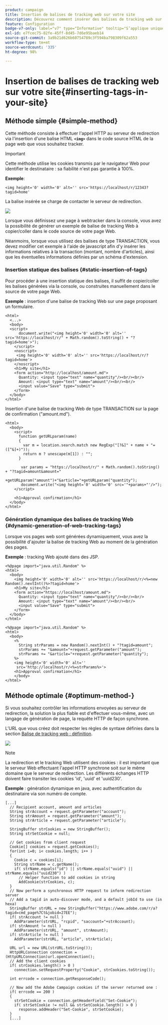 ```yaml
---
product: campaign
title: Insertion de balises de tracking web sur votre site
description: Découvrez comment insérer des balises de tracking web sur votre site
feature: Configuration
badge-v7-only: label="v7" type="Informative" tooltip="S’applique uniquement à Campaign Classic v7"
exl-id: e7fcec75-82fe-45ff-8d45-7d6e95baeb14
source-git-commit: 3a9b21d626b60754789c3f594ba798309f62a553
workflow-type: tm+mt
source-wordcount: '335'
ht-degree: 98%

---
```


# Insertion de balises de tracking web sur votre site{#inserting-tags-in-your-site}

## Méthode simple {#simple-method}

Cette méthode consiste à effectuer l&#39;appel HTTP au serveur de redirection via l&#39;insertion d&#39;une balise HTML **`<img>`** dans le code source HTML de la page web que vous souhaitez tracker.

>[!IMPORTANT]
>
>Cette méthode utilise les cookies transmis par le navigateur Web pour identifier le destinataire : sa fiabilité n&#39;est pas garantie à 100%.

**Exemple**:

```
<img height='0' width='0' alt='' src='https://localhost/r/12343?tagid=home'
```

La balise insérée se charge de contacter le serveur de redirection.

![](assets/d_ncs_integration_webtracking_structure2.png)

Lorsque vous définissez une page à webtracker dans la console, vous avez la possibilité de générer un exemple de balise de tracking Web à copier/coller dans le code source de votre page Web.

Néanmoins, lorsque vous utilisez des balises de type TRANSACTION, vous devez modifier cet exemple à l&#39;aide de javascript afin d&#39;y insérer les informations relatives à la transaction (montant, nombre d&#39;articles), ainsi que les éventuelles informations définies par un schéma d&#39;extension.

### Insertion statique des balises {#static-insertion-of-tags}

Pour procéder à une insertion statique des balises, il suffit de copier/coller les balises générées via la console, ou construites manuellement dans le source de votre page Web.

**Exemple** : insertion d&#39;une balise de tracking Web sur une page proposant un formulaire.

```
<html>
  <...>
  <body>
  <script>
      document.write("<img height='0' width='0' alt='' src='https://localhost/r/" + Math.random().toString() + "?tagid=home'>");
    </script>
    <noscript>
     <img height='0' width='0' alt='' src='https://localhost/r/?tagid=home'>
    </noscript>
    <h1>My site</h1>
    <form action="http://localhost/amount.md">
      Quantity: <input type="text" name="quantity"/><br/><br/>
      Amount: <input type="text" name="amount"/><br/><br/>
      <input value="Save" type="submit">
    </form>
  </body>
</html>
```

Insertion d&#39;une balise de tracking Web de type TRANSACTION sur la page de confirmation (&quot;amount.md&quot;).

```
<html>
  <body>
    <script>
      function getURLparam(name) 
      {
        var m = location.search.match new RegExp("[?&]" + name + "=([^&]+)"));
        return m ? unescape(m[1]) : "";
      }
 
       var params = "https://localhost/r/" + Math.random().toString() + "?tagid=amount&amount="
                      +getURLparam("amount")+"&article="+getURLparam("quantity");
       document.write("<img height='0' width='0' src='"+params+"'/>");
    </script>

    <h1>Approval confirmation</h1>
  </body>
</html>
```

### Génération dynamique des balises de tracking Web {#dynamic-generation-of-web-tracking-tags}

Lorsque vos pages web sont générées dynamiquement, vous avez la possibilité d&#39;ajouter la balise de tracking Web au moment de la génération des pages.

**Exemple** : tracking Web ajouté dans des JSP.

```
<%@page import="java.util.Random" %>
<html>
  <body>
    <img height='0' width='0' alt='' src='https://localhost/r/<%=new Random().nextInt()%>?tagid=home'>
    <h1>My site</h1>
    <form action="https://localhost/amount.md">
      Quantity: <input type="text" name="quantity"/><br/><br/>
      Amount: <input type="text" name="amount"/><br/><br/>
      <input value="Save" type="submit">
    </form>
  </body>
</html>
```

```
<%@page import="java.util.Random" %>
<html>
  <body>
    <%  
      String strParams = new Random().nextInt() + "?tagid=amount";
      strParams += "&amount="+request.getParameter("amount");
      strParams += "&article="+request.getParameter("quantity");
    %>
    <img height='0' width='0' alt=''
     src='http://localhost/r/<%=strParams%>'>
    <h1>Approval confirmation</h1>
    </body>
</html>
```

## Méthode optimale {#optimum-method-}

Si vous souhaitez contrôler les informations envoyées au serveur de redirection, la solution la plus fiable est d&#39;effectuer vous-même, avec un langage de génération de page, la requête HTTP de façon synchrone.

L’URL que vous créez doit respecter les règles de syntaxe définies dans la section [Balise de tracking web : définition](../../configuration/using/web-tracking-tag--definition.md).

![](assets/d_ncs_integration_webtracking_structure3.png)

>[!NOTE]
>
>La redirection et le tracking Web utilisent des cookies : il est important que le serveur Web effectuant l&#39;appel HTTP synchrone soit sur le même domaine que le serveur de redirection. Les différents échanges HTTP doivent faire transiter les cookies &#39;id&#39;, &#39;uuid&#39; et &#39;uuid230&#39;.

**Exemple** : génération dynamique en java, avec authentification du destinataire via son numéro de compte.

```
[...]
  // Recipient account, amount and articles
  String strAccount = request.getParameter("account");
  String strAmount = request.getParameter("amount");
  String strArticle = request.getParameter("article");

  StringBuffer strCookies = new StringBuffer();
  String strSetCookie = null;

  // Get cookies from client request
  Cookie[] cookies = request.getCookies();
  for(int i=0; i< cookies.length; i++ )
  {
    Cookie c = cookies[i];
    String strName = c.getName();
    if( strName.equals("id") || strName.equals("uuid") || strName.equals("uuid230") )
      // Helper function to add cookies in string
      AddCookie(strCookies, c);
  }
  // Now perform a synchronous HTTP request to inform redirection server
  // Add a tagid in auto-discover mode, and a default jobId to use (in hexa)
  StringBuffer strURL = new StringBuffer("https://www.adobe.com/r/a?tagid=cmd_page%7Ct&jobid=27EE");
  if( strAccount != null )
    AddParameter(strURL, "rcpid", "saccount="+strAccount);
  if( strAmount != null )
    AddParameter(strURL, "amount", strAmount);
  if( strArticle != null )
    AddParameter(strURL, "article", strArticle);
  
  URL url = new URL(strURL.toString());
  HttpURLConnection connection = (HttpURLConnection)url.openConnection();
  // Add the client cookies
  if( strCookies.length() > 0 )
    connection.setRequestProperty("Cookie", strCookies.toString());

  int errcode = connection.getResponseCode();

  // Now add the Adobe Campaign cookies if the server returned one :
  if( errcode == 200 )
  {
    strSetCookie = connection.getHeaderField("Set-Cookie");
    if( strSetCookie != null && strSetCookie.length() > 0 )
      response.addHeader("Set-Cookie", strSetCookie);
  }
  [...]
```
